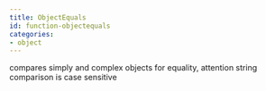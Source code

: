```yaml
---
title: ObjectEquals
id: function-objectequals
categories:
- object
---
```


compares simply and complex objects for equality, attention string comparison is case sensitive

